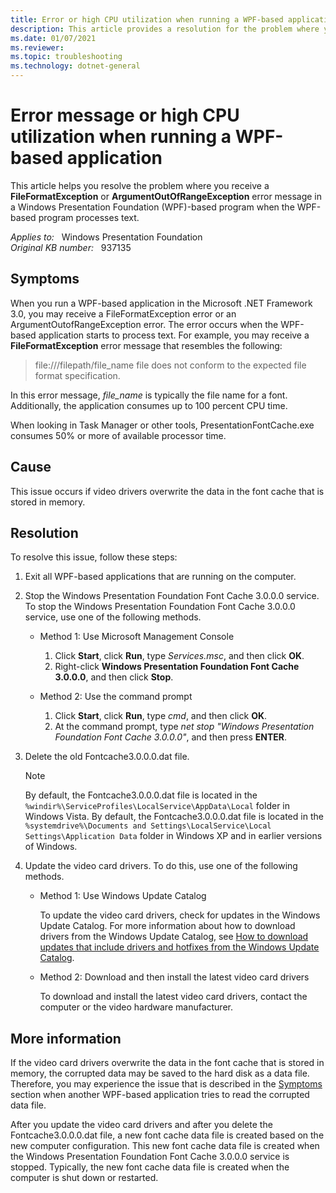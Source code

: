 ```yaml
---
title: Error or high CPU utilization when running a WPF-based application
description: This article provides a resolution for the problem where you receive a FileFormatException or ArgumentOutOfRangeException error message in a WPF-based program when the WPF-based program processes text.
ms.date: 01/07/2021
ms.reviewer: 
ms.topic: troubleshooting
ms.technology: dotnet-general
---
```

# Error message or high CPU utilization when running a WPF-based application

This article helps you resolve the problem where you receive a **FileFormatException** or **ArgumentOutOfRangeException** error message in a Windows Presentation Foundation (WPF)-based program when the WPF-based program processes text.

_Applies to:_ &nbsp; Windows Presentation Foundation  
_Original KB number:_ &nbsp; 937135

## Symptoms

When you run a WPF-based application in the Microsoft .NET Framework 3.0, you may receive a FileFormatException error or an ArgumentOutofRangeException error. The error occurs when the WPF-based application starts to process text. For example, you may receive a **FileFormatException** error message that resembles the following:

> file:///filepath/file_name file does not conform to the expected file format specification.

In this error message, *file_name* is typically the file name for a font. Additionally, the application consumes up to 100 percent CPU time.

When looking in Task Manager or other tools, PresentationFontCache.exe consumes 50% or more of available processor time.

## Cause

This issue occurs if video drivers overwrite the data in the font cache that is stored in memory.

## Resolution

To resolve this issue, follow these steps:

1. Exit all WPF-based applications that are running on the computer.
1. Stop the Windows Presentation Foundation Font Cache 3.0.0.0 service. To stop the Windows Presentation Foundation Font Cache 3.0.0.0 service, use one of the following methods.

    - Method 1: Use Microsoft Management Console
  
      1. Click **Start**, click **Run**, type *Services.msc*, and then click **OK**.
      1. Right-click **Windows Presentation Foundation Font Cache 3.0.0.0**, and then click **Stop**.
  
    - Method 2: Use the command prompt

      1. Click **Start**, click **Run**, type *cmd*, and then click **OK**.
      1. At the command prompt, type *net stop "Windows Presentation Foundation Font Cache 3.0.0.0"*, and then press **ENTER**.

1. Delete the old Fontcache3.0.0.0.dat file.

    > [!NOTE]
    > By default, the Fontcache3.0.0.0.dat file is located in the `%windir%\ServiceProfiles\LocalService\AppData\Local` folder in Windows Vista. By default, the Fontcache3.0.0.0.dat file is located in the `%systemdrive%\Documents and Settings\LocalService\Local Settings\Application Data` folder in Windows XP and in earlier versions of Windows.

1. Update the video card drivers. To do this, use one of the following methods.

    - Method 1: Use Windows Update Catalog

      To update the video card drivers, check for updates in the Windows Update Catalog. For more information about how to download drivers from the Windows Update Catalog, see [How to download updates that include drivers and hotfixes from the Windows Update Catalog](../../../../windows-client/deployment/download-updates-drivers-hotfixes-windows-update-catalog.md).

    - Method 2: Download and then install the latest video card drivers

      To download and install the latest video card drivers, contact the computer or the video hardware manufacturer.

## More information

If the video card drivers overwrite the data in the font cache that is stored in memory, the corrupted data may be saved to the hard disk as a data file. Therefore, you may experience the issue that is described in the [Symptoms](#symptoms) section when another WPF-based application tries to read the corrupted data file.

After you update the video card drivers and after you delete the Fontcache3.0.0.0.dat file, a new font cache data file is created based on the new computer configuration. This new font cache data file is created when the Windows Presentation Foundation Font Cache 3.0.0.0 service is stopped. Typically, the new font cache data file is created when the computer is shut down or restarted.
